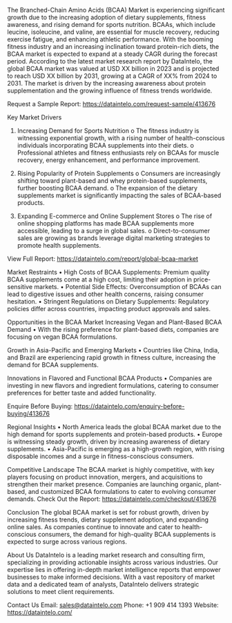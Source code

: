 The Branched-Chain Amino Acids (BCAA) Market is experiencing significant growth due to the increasing adoption of dietary supplements, fitness awareness, and rising demand for sports nutrition. BCAAs, which include leucine, isoleucine, and valine, are essential for muscle recovery, reducing exercise fatigue, and enhancing athletic performance. With the booming fitness industry and an increasing inclination toward protein-rich diets, the BCAA market is expected to expand at a steady CAGR during the forecast period.
According to the latest market research report by DataIntelo, the global BCAA market was valued at USD XX billion in 2023 and is projected to reach USD XX billion by 2031, growing at a CAGR of XX% from 2024 to 2031. The market is driven by the increasing awareness about protein supplementation and the growing influence of fitness trends worldwide.

Request a Sample Report: https://dataintelo.com/request-sample/413676

Key Market Drivers
1.	Increasing Demand for Sports Nutrition
o	The fitness industry is witnessing exponential growth, with a rising number of health-conscious individuals incorporating BCAA supplements into their diets.
o	Professional athletes and fitness enthusiasts rely on BCAAs for muscle recovery, energy enhancement, and performance improvement.

2.	Rising Popularity of Protein Supplements
o	Consumers are increasingly shifting toward plant-based and whey protein-based supplements, further boosting BCAA demand.
o	The expansion of the dietary supplements market is significantly impacting the sales of BCAA-based products.

3.	Expanding E-commerce and Online Supplement Stores
o	The rise of online shopping platforms has made BCAA supplements more accessible, leading to a surge in global sales.
o	Direct-to-consumer sales are growing as brands leverage digital marketing strategies to promote health supplements.

View Full Report: https://dataintelo.com/report/global-bcaa-market

Market Restraints
•	High Costs of BCAA Supplements: Premium quality BCAA supplements come at a high cost, limiting their adoption in price-sensitive markets.
•	Potential Side Effects: Overconsumption of BCAAs can lead to digestive issues and other health concerns, raising consumer hesitation.
•	Stringent Regulations on Dietary Supplements: Regulatory policies differ across countries, impacting product approvals and sales.

Opportunities in the BCAA Market
Increasing Vegan and Plant-Based BCAA Demand
•	With the rising preference for plant-based diets, companies are focusing on vegan BCAA formulations.

Growth in Asia-Pacific and Emerging Markets
•	Countries like China, India, and Brazil are experiencing rapid growth in fitness culture, increasing the demand for BCAA supplements.

Innovations in Flavored and Functional BCAA Products
•	Companies are investing in new flavors and ingredient formulations, catering to consumer preferences for better taste and added functionality.

Enquire Before Buying: https://dataintelo.com/enquiry-before-buying/413676

Regional Insights
•	North America leads the global BCAA market due to the high demand for sports supplements and protein-based products.
•	Europe is witnessing steady growth, driven by increasing awareness of dietary supplements.
•	Asia-Pacific is emerging as a high-growth region, with rising disposable incomes and a surge in fitness-conscious consumers.

Competitive Landscape
The BCAA market is highly competitive, with key players focusing on product innovation, mergers, and acquisitions to strengthen their market presence. Companies are launching organic, plant-based, and customized BCAA formulations to cater to evolving consumer demands.
Check Out the Report: https://dataintelo.com/checkout/413676

Conclusion
The global BCAA market is set for robust growth, driven by increasing fitness trends, dietary supplement adoption, and expanding online sales. As companies continue to innovate and cater to health-conscious consumers, the demand for high-quality BCAA supplements is expected to surge across various regions.

About Us
DataIntelo is a leading market research and consulting firm, specializing in providing actionable insights across various industries. Our expertise lies in offering in-depth market intelligence reports that empower businesses to make informed decisions. With a vast repository of market data and a dedicated team of analysts, DataIntelo delivers strategic solutions to meet client requirements.

Contact Us
Email: sales@dataintelo.com
Phone: +1 909 414 1393
Website: https://dataintelo.com/
